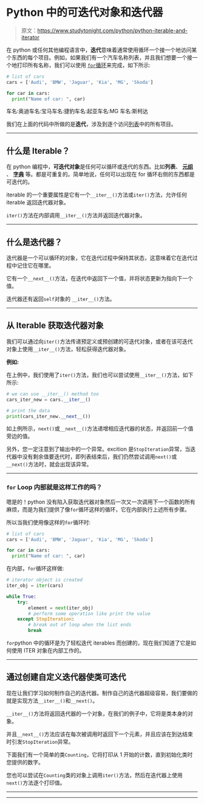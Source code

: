 # Python 中的可迭代对象和迭代器

> 原文：<https://www.studytonight.com/python/python-iterable-and-iterator>

在 python 或任何其他编程语言中，**迭代**意味着通常使用循环一个接一个地访问某个东西的每个项目。例如，如果我们有一个汽车名称列表，并且我们想要一个接一个地打印所有名称，我们可以使用 [`for`循环](looping-in-python)来完成，如下所示:

```py
# list of cars
cars = ['Audi', 'BMW', 'Jaguar', 'Kia', 'MG', 'Skoda']

for car in cars:
  print("Name of car: ", car)
```

车名:奥迪车名:宝马车名:捷豹车名:起亚车名:MG 车名:斯柯达

我们在上面的代码中所做的是**迭代**，涉及到逐个访问[列表](lists-in-python)中的所有项目。

* * *

## 什么是 Iterable？

在 python 编程中，**可迭代对象**是任何可以循环或迭代的东西。比如**列表**、 **[元组](tuples-in-python)** 、 **[字典](dictionaries-in-python)** 等。都是可重复的。简单地说，任何可以出现在 for 循环右侧的东西都是可迭代的。

iterable 的一个重要属性是它有一个`__iter__()`方法或`iter()`方法，允许任何 iterable 返回迭代器对象。

`iter()`方法在内部调用`__iter__()`方法并返回迭代器对象。

* * *

## 什么是迭代器？

迭代器是一个可以循环的对象，它在迭代过程中保持其状态，这意味着它在迭代过程中记住它在哪里。

它有一个`__next__()`方法，在迭代中返回下一个值，并将状态更新为指向下一个值。

迭代器还有返回`self`对象的 `__iter__()`方法。

* * *

## 从 Iterable 获取迭代器对象

我们可以通过向`iter()`方法传递预定义或预创建的可迭代对象，或者在该可迭代对象上使用`__iter__()`方法，轻松获得迭代器对象。

**例如:**

在上例中，我们使用了`iter()`方法，我们也可以尝试使用`__iter__()`方法，如下所示:

```py
# we can use __iter__() method too
cars_iter_new = cars.__iter__()

# print the data
print(cars_iter_new.__next__())
```

如上例所示，`next()`或`__next__()`方法递增相应迭代器的状态，并返回前一个值旁边的值。

另外，您一定注意到了输出中的一个异常。excition 是`StopIteration`异常，当迭代器中没有剩余值要迭代时，即列表结束后，我们仍然尝试调用`next()`或`__next()`方法时，就会出现该异常。

* * *

### `for` Loop 内部就是这样工作的吗？

嗯是的！python 没有陷入获取迭代器对象然后一次又一次调用下一个函数的所有麻烦，而是为我们提供了像`for`循环这样的循环，它在内部执行上述所有步骤。

所以当我们使用像这样的`for`循环时:

```py
# list of cars
cars = ['Audi', 'BMW', 'Jaguar', 'Kia', 'MG', 'Skoda']

for car in cars:
  print("Name of car: ", car)
```

在内部，`for`循环这样做:

```py
# iterator object is created
iter_obj = iter(cars)

while True:
	try:
		element = next(iter_obj)
		# perform some operation like print the value
	except StopIteration:
	    # break out of loop when the list ends 
		break
```

`for`python 中的循环是为了轻松迭代 iterables 而创建的，现在我们知道了它是如何使用 ITER 对象在内部工作的。

* * *

## 通过创建自定义迭代器使类可迭代

现在让我们学习如何制作自己的迭代器。制作自己的迭代器超级容易，我们要做的就是实现方法`__iter__()`和`__next()`。

`__iter__()`方法将返回迭代器的一个对象，在我们的例子中，它将是类本身的对象。

并且`__next__()`方法应该在每次被调用时返回下一个元素，并且应该在到达结束时引发`StopIteration`异常。

下面我们有一个简单的类`Counting`，它将打印从 1 开始的计数，直到初始化类时您提供的数字。

您也可以尝试在`Counting`类的对象上调用`iter()`方法，然后在迭代器上使用`next()`方法逐个打印值。

* * *

* * *